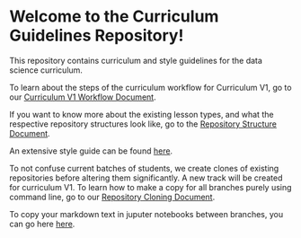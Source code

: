 # Welcome to the Curriculum Guidelines Repository!

This repository contains curriculum and style guidelines for the data science curriculum.

To learn about the steps of the curriculum workflow for Curriculum V1, go to our [Curriculum V1 Workflow Document](https://github.com/learn-co-curriculum/dsc-curriculum-guidelines/blob/master/workflow_curriculum_v1.md).

If you want to know more about the existing lesson types, and what the respective repository structures look like, go to the [Repository Structure Document](https://github.com/learn-co-curriculum/dsc-curriculum-guidelines/blob/master/lesson_repository_structure.md).

An extensive style guide can be found [here](https://github.com/learn-co-curriculum/dsc-curriculum-guidelines/blob/master/style_guide.md).

To not confuse current batches of students, we create clones of existing repositories before altering them significantly. A new track will be created for curriculum V1. To learn how to make a copy for all branches purely using command line, go to our [Repository Cloning Document](https://github.com/learn-co-curriculum/dsc-curriculum-guidelines/blob/master/cloning_repositories.md).

To copy your markdown text in juputer notebooks between branches, you can go here [here](markdown_merger.md).
